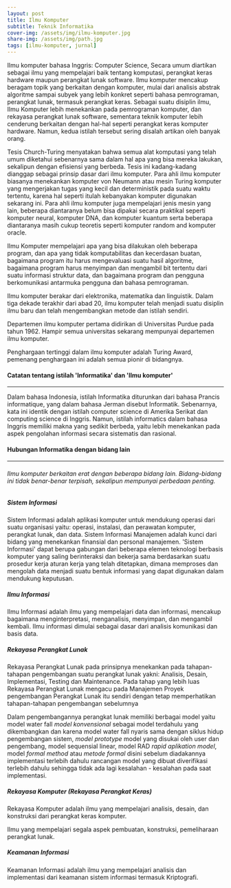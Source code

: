 ```yaml
---
layout: post
title: Ilmu Komputer
subtitle: Teknik Informatika
cover-img: /assets/img/ilmu-komputer.jpg
share-img: /assets/img/path.jpg
tags: [ilmu-komputer, jurnal]
---
```


Ilmu komputer bahasa Inggris: Computer Science, Secara umum diartikan sebagai ilmu yang mempelajari baik tentang komputasi, perangkat keras hardware maupun perangkat lunak software. Ilmu komputer mencakup beragam topik yang berkaitan dengan komputer, mulai dari analisis abstrak algoritme sampai subyek yang lebih konkret seperti bahasa pemrograman, perangkat lunak, termasuk perangkat keras. Sebagai suatu disiplin ilmu, Ilmu Komputer lebih menekankan pada pemrograman komputer, dan rekayasa perangkat lunak software, sementara teknik komputer lebih cenderung berkaitan dengan hal-hal seperti perangkat keras komputer hardware. Namun, kedua istilah tersebut sering disalah artikan oleh banyak orang.

Tesis Church-Turing menyatakan bahwa semua alat komputasi yang telah umum diketahui sebenarnya sama dalam hal apa yang bisa mereka lakukan, sekalipun dengan efisiensi yang berbeda. Tesis ini kadang-kadang dianggap sebagai prinsip dasar dari ilmu komputer. Para ahli ilmu komputer biasanya menekankan komputer von Neumann atau mesin Turing komputer yang mengerjakan tugas yang kecil dan deterministik pada suatu waktu tertentu, karena hal seperti itulah kebanyakan komputer digunakan sekarang ini. Para ahli ilmu komputer juga mempelajari jenis mesin yang lain, beberapa diantaranya belum bisa dipakai secara praktikal seperti komputer neural, komputer DNA, dan komputer kuantum serta beberapa diantaranya masih cukup teoretis seperti komputer random and komputer oracle.

Ilmu Komputer mempelajari apa yang bisa dilakukan oleh beberapa program, dan apa yang tidak komputabilitas dan kecerdasan buatan, bagaimana program itu harus mengevaluasi suatu hasil algoritme, bagaimana program harus menyimpan dan mengambil bit tertentu dari suatu informasi struktur data, dan bagaimana program dan pengguna berkomunikasi antarmuka pengguna dan bahasa pemrograman.

Ilmu komputer berakar dari elektronika, matematika dan linguistik. Dalam tiga dekade terakhir dari abad 20, ilmu komputer telah menjadi suatu disiplin ilmu baru dan telah mengembangkan metode dan istilah sendiri.

Departemen ilmu komputer pertama didirikan di Universitas Purdue pada tahun 1962. Hampir semua universitas sekarang mempunyai departemen ilmu komputer.

Penghargaan tertinggi dalam ilmu komputer adalah Turing Award, pemenang penghargaan ini adalah semua pionir di bidangnya.


#### Catatan tentang istilah 'Informatika' dan 'Ilmu komputer'
----

Dalam bahasa Indonesia, istilah Informatika diturunkan dari bahasa Prancis informatique, yang dalam bahasa Jerman disebut Informatik. Sebenarnya, kata ini identik dengan istilah computer science di Amerika Serikat dan computing science di Inggris. Namun, istilah informatics dalam bahasa Inggris memiliki makna yang sedikit berbeda, yaitu lebih menekankan pada aspek pengolahan informasi secara sistematis dan rasional.


#### Hubungan Informatika dengan bidang lain
----


###### Ilmu komputer berkaitan erat dengan beberapa bidang lain. Bidang-bidang ini tidak benar-benar terpisah, sekalipun mempunyai perbedaan penting.


##### Sistem Informasi

Sistem Informasi adalah aplikasi komputer untuk mendukung operasi dari suatu organisasi yaitu: operasi, instalasi, dan perawatan komputer, perangkat lunak, dan data. Sistem Informasi Manajemen adalah kunci dari bidang yang menekankan finansial dan personal manajemen. 'Sistem Informasi' dapat berupa gabungan dari beberapa elemen teknologi berbasis komputer yang saling berinteraksi dan bekerja sama berdasarkan suatu prosedur kerja aturan kerja yang telah ditetapkan, dimana memproses dan mengolah data menjadi suatu bentuk informasi yang dapat digunakan dalam mendukung keputusan.

##### Ilmu Informasi

Ilmu Informasi adalah ilmu yang mempelajari data dan informasi, mencakup bagaimana menginterpretasi, menganalisis, menyimpan, dan mengambil kembali. Ilmu informasi dimulai sebagai dasar dari analisis komunikasi dan basis data.

##### Rekayasa Perangkat Lunak

Rekayasa Perangkat Lunak pada prinsipnya menekankan pada tahapan-tahapan pengembangan suatu perangkat lunak yakni: Analisis, Desain, Implementasi, Testing dan Maintenance. Pada tahap yang lebih luas Rekayasa Perangkat Lunak mengacu pada Manajemen Proyek pengembangan Perangkat Lunak itu sendiri dengan tetap memperhatikan tahapan-tahapan pengembangan sebelumnya

Dalam pengembangannya perangkat lunak memiliki berbagai model yaitu model water fall *model konvensional* sebagai model terdahulu yang dikembangkan dan karena model water fall nyaris sama dengan siklus hidup pengembangan sistem, *model prototype* model yang disukai oleh user dan pengembang, model sequensial linear, model RAD *rapid aplikation model*, model *formal method* atau *metode formal* disini sebelum diadakannya implementasi terlebih dahulu rancangan model yang dibuat diverifikasi terlebih dahulu sehingga tidak ada lagi kesalahan - kesalahan pada saat implementasi.

##### Rekayasa Komputer (Rekayasa Perangkat Keras)

Rekayasa Komputer adalah ilmu yang mempelajari analisis, desain, dan konstruksi dari perangkat keras komputer.

Ilmu yang mempelajari segala aspek pembuatan, konstruksi, pemeliharaan perangkat lunak.

##### Keamanan Informasi

Keamanan Informasi adalah ilmu yang mempelajari analisis dan implementasi dari keamanan sistem informasi termasuk Kriptografi.